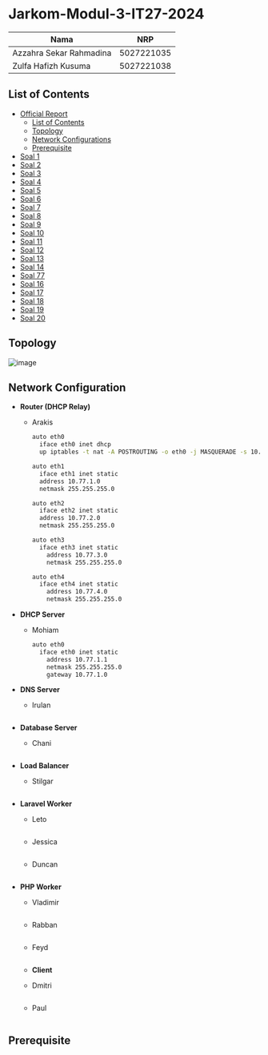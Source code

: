 # Jarkom-Modul-3-IT27-2024

| Nama | NRP |
| ---------------------- | ---------- |
| Azzahra Sekar Rahmadina | 5027221035 |
| Zulfa Hafizh Kusuma | 5027221038 |

## List of Contents
- [Official Report](#official-report)
  - [List of Contents](#list-of-contents)
  - [Topology](#topology)
  - [Network Configurations](#network-configurations)
  - [Prerequisite](#prerequisite)
- [Soal 1](#soal-1)
- [Soal 2](#soal-2)
- [Soal 3](#soal-3)
- [Soal 4](#soal-4)
- [Soal 5](#soal-5)
- [Soal 6](#soal-6)
- [Soal 7](#soal-7)
- [Soal 8](#soal-8)
- [Soal 9](#soal-9)
- [Soal 10](#soal-10)
- [Soal 11](#soal-11)
- [Soal 12](#soal-12)
- [Soal 13](#soal-13)
- [Soal 14](#soal-14)
- [Soal 77](#soal-77)
- [Soal 16](#soal-16)
- [Soal 17](#soal-17)
- [Soal 18](#soal-18)
- [Soal 19](#soal-19)
- [Soal 20](#soal-20)

## Topology

![image](https://github.com/Zaar97/Jarkom-Modul-3-IT27-2024/assets/128958228/106866e6-0b7a-435f-86b5-efe64f459b36)

## Network Configuration
- **Router (DHCP Relay)**
  - Arakis
    ```bash
    auto eth0
      iface eth0 inet dhcp
      up iptables -t nat -A POSTROUTING -o eth0 -j MASQUERADE -s 10.77.0.0/16

    auto eth1
      iface eth1 inet static
      address 10.77.1.0
      netmask 255.255.255.0

    auto eth2
      iface eth2 inet static
      address 10.77.2.0
      netmask 255.255.255.0

    auto eth3
      iface eth3 inet static
	    address 10.77.3.0
	    netmask 255.255.255.0

    auto eth4
      iface eth4 inet static
	    address 10.77.4.0
	    netmask 255.255.255.0
    ```

- **DHCP Server**
  - Mohiam
    ```bash
    auto eth0
      iface eth0 inet static
	    address 10.77.1.1
	    netmask 255.255.255.0
	    gateway 10.77.1.0
    ```

- **DNS Server**
  - Irulan
      ```bash
      
      ```

- **Database Server**
  - Chani
      ```bash
      
      ```

- **Load Balancer**
  - Stilgar
      ```bash
      
      ```

- **Laravel Worker**
  - Leto
      ```bash
      
      ```

  - Jessica
      ```bash
      
      ```

  - Duncan
      ```bash
      
      ```

- **PHP Worker**
  - Vladimir
      ```bash
      
      ```

  - Rabban
      ```bash
      
      ```

  - Feyd
      ```bash
      
      ```

  - **Client**
  - Dmitri
      ```bash
      
      ```

  - Paul
      ```bash
      
      ```
## Prerequisite
